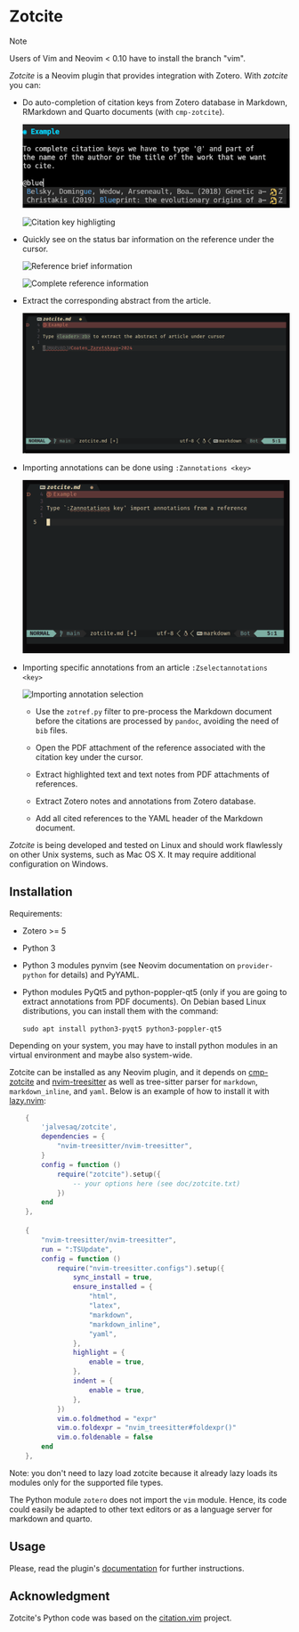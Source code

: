 # Zotcite

> [!Note]
> Users of Vim and Neovim < 0.10 have to install the branch "vim".

_Zotcite_ is a Neovim plugin that provides integration with Zotero. With
_zotcite_ you can:

- Do auto-completion of citation keys from Zotero database in
  Markdown, RMarkdown and Quarto documents (with `cmp-zotcite`).

  ![Auto-completion](https://raw.githubusercontent.com/jalvesaq/zotcite/master/zotcite_completion.gif "auto-completion")

  ![Citation key highligting](https://raw.githubusercontent.com/jalvesaq/zotcite/master/zotcite_conceal.gif "Citation key highlighting")

- Quickly see on the status bar information on the reference under the cursor.

  ![Reference brief information](https://raw.githubusercontent.com/jalvesaq/zotcite/master/zotcite_info.gif "Reference brief information")

  ![Complete reference information](https://raw.githubusercontent.com/jalvesaq/zotcite/master/zotcite_more_info.gif "Complete reference information")

- Extract the corresponding abstract from the article.

  ![Abstract for corresponding abstract extracted](./zotcite_extract_abstract.gif)

- Importing annotations can be done using `:Zannotations <key>`

  ![Importing annotations from article](./zotcite_annotations.gif)

- Importing specific annotations from an article `:Zselectannotations <key>`

  ![Importing annotation selection](./zotcite_select_annotations.gif)

  - Use the `zotref.py` filter to pre-process the Markdown document before the
    citations are processed by `pandoc`, avoiding the need of `bib` files.

  - Open the PDF attachment of the reference associated with the citation key
    under the cursor.

  - Extract highlighted text and text notes from PDF attachments of
    references.

  - Extract Zotero notes and annotations from Zotero database.

  - Add all cited references to the YAML header of the Markdown document.

_Zotcite_ is being developed and tested on Linux and should work flawlessly on
other Unix systems, such as Mac OS X. It may require additional configuration
on Windows.

## Installation

Requirements:

- Zotero >= 5

- Python 3

- Python 3 modules pynvim (see Neovim documentation on `provider-python` for
  details) and PyYAML.

- Python modules PyQt5 and python-poppler-qt5 (only if you are going to extract
  annotations from PDF documents). On Debian based Linux distributions, you
  can install them with the command:

  `sudo apt install python3-pyqt5 python3-poppler-qt5`

Depending on your system, you may have to install python modules in an virtual
environment and maybe also system-wide.

Zotcite can be installed as any Neovim plugin, and it depends on
[cmp-zotcite](https://github.com/jalvesaq/cmp-zotcite) and
[nvim-treesitter](https://github.com/nvim-treesitter/nvim-treesitter) as well
as tree-sitter parser for `markdown`, `markdown_inline`, and `yaml`. Below is
an example of how to install it with [lazy.nvim](https://github.com/folke/lazy.nvim):

```lua
    {
        'jalvesaq/zotcite',
        dependencies = {
            "nvim-treesitter/nvim-treesitter",
        }
        config = function ()
            require("zotcite").setup({
                -- your options here (see doc/zotcite.txt)
            })
        end
    },

    {
        "nvim-treesitter/nvim-treesitter",
        run = ":TSUpdate",
        config = function ()
            require("nvim-treesitter.configs").setup({
                sync_install = true,
                ensure_installed = {
                    "html",
                    "latex",
                    "markdown",
                    "markdown_inline",
                    "yaml",
                },
                highlight = {
                    enable = true,
                },
                indent = {
                    enable = true,
                },
            })
            vim.o.foldmethod = "expr"
            vim.o.foldexpr = "nvim_treesitter#foldexpr()"
            vim.o.foldenable = false
        end
    },
```

Note: you don't need to lazy load zotcite because it already lazy loads its
modules only for the supported file types.

The Python module `zotero` does not import the `vim` module. Hence, its code
could easily be adapted to other text editors or as a language server for
markdown and quarto.

## Usage

Please, read the plugin's
[documentation](https://raw.githubusercontent.com/jalvesaq/zotcite/master/doc/zotcite.txt)
for further instructions.

## Acknowledgment

Zotcite's Python code was based on the
[citation.vim](https://github.com/rafaqz/citation.vim) project.
